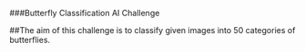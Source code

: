 ###Butterfly Classification AI Challenge

##The aim of this challenge is to classify given images into 50 categories of butterflies.

